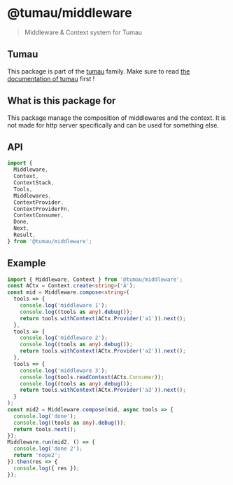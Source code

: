 # @tumau/middleware

> Middleware & Context system for Tumau

## Tumau

This package is part of the [tumau](https://github.com/etienne-dldc/tumau) family. Make sure to read [the documentation of tumau](https://github.com/etienne-dldc/tumau) first !

## What is this package for

This package manage the composition of middlewares and the context. It is not made for http server specifically and can be used for something else.

## API

```ts
import {
  Middleware,
  Context,
  ContextStack,
  Tools,
  Middlewares,
  ContextProvider,
  ContextProviderFn,
  ContextConsumer,
  Done,
  Next,
  Result,
} from '@tumau/middleware';
```

## Example

```ts
import { Middleware, Context } from '@tumau/middleware';
const ACtx = Context.create<string>('A');
const mid = Middleware.compose<string>(
  tools => {
    console.log('middleware 1');
    console.log((tools as any).debug());
    return tools.withContext(ACtx.Provider('a1')).next();
  },
  tools => {
    console.log('middleware 2');
    console.log((tools as any).debug());
    return tools.withContext(ACtx.Provider('a2')).next();
  },
  tools => {
    console.log('middleware 3');
    console.log(tools.readContext(ACtx.Consumer));
    console.log((tools as any).debug());
    return tools.withContext(ACtx.Provider('a3')).next();
  }
);
const mid2 = Middleware.compose(mid, async tools => {
  console.log('done');
  console.log((tools as any).debug());
  return tools.next();
});
Middleware.run(mid2, () => {
  console.log('done 2');
  return 'nope2';
}).then(res => {
  console.log({ res });
});
```

